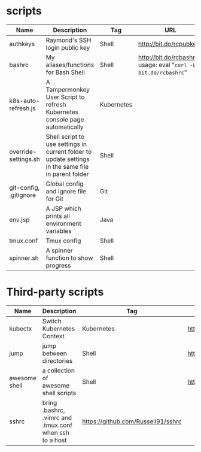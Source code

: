 # scripts

|Name|Description|Tag|URL|
|----|-----------|---|---|
|authkeys|Raymond's SSH login public key|Shell|http://bit.do/rcpubkeys|
|bashrc|My aliases/functions for Bash Shell|Shell|http://bit.do/rcbashrc  usage: eval "`curl -Ls bit.do/rcbashrc`"|
|k8s-auto-refresh.js|A Tampermonkey User Script to refresh Kubernetes console page automatically|Kubernetes||
|override-settings.sh|Shell script to use settings in current folder to update settings in the same file in parent folder|Shell||
|git-config, .gitignore|Global config and ignore file for Git|Git||
|env.jsp|A JSP which prints all environment variables|Java||
|tmux.conf|Tmux config|Shell||
|spinner.sh|A spinner function to show progress|Shell||


# Third-party scripts

|Name|Description|Tag|URL|
|----|-----------|---|---|
|kubectx|Switch Kubernetes Context|Kubernetes|https://raw.githubusercontent.com/ahmetb/kubectx/master/kubectx|
|jump|jump between directories|Shell|https://github.com/gsamokovarov/jump|
|awesome shell|a collection of awesome shell scripts|Shell|https://github.com/alebcay/awesome-shell|
|sshrc|bring .bashrc, .vimrc and .tmux.conf when ssh to a host|https://github.com/Russell91/sshrc|
